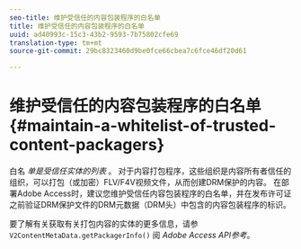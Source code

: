```yaml
---
seo-title: 维护受信任的内容包装程序的白名单
title: 维护受信任的内容包装程序的白名单
uuid: ad40993c-15c3-43b2-9593-7b75802cfe69
translation-type: tm+mt
source-git-commit: 29bc8323460d9be0fce66cbea7c6fce46df20d61

---
```



# 维护受信任的内容包装程序的白名单{#maintain-a-whitelist-of-trusted-content-packagers}

白名 *单是受信任实体的列表* 。 对于内容打包程序，这些组织是内容所有者信任的组织，可以打包（或加密）FLV/F4V视频文件，从而创建DRM保护的内容。 在部署Adobe Access时，建议您维护受信任内容包装程序的白名单，并在发布许可证之前验证DRM保护文件的DRM元数据（DRM头）中包含的内容包装程序的标识。

要了解有关获取有关打包内容的实体的更多信息，请参 `V2ContentMetaData.getPackagerInfo()` 阅 *Adobe Access API参考*。
